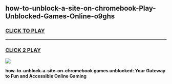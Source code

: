 
## how-to-unblock-a-site-on-chromebook-Play-Unblocked-Games-Online-o9ghs
<h3>
<a href="https://premium76.site?title=how-to-unblock-a-site-on-chromebook&ref=25A">CLICK TO PLAY</a></h3>
<hr>

<h3>
<a href="https://premium76.site?title=how-to-unblock-a-site-on-chromebook&ref=25A">CLICK 2 PLAY</a>
  
</h3>

<a href="https://premium76.site?title=how-to-unblock-a-site-on-chromebook&ref=25A"><img src="https://clearcache.store/games.png"></a>


**how-to-unblock-a-site-on-chromebook games unblocked: Your Gateway to Fun and Accessible Online Gaming**
